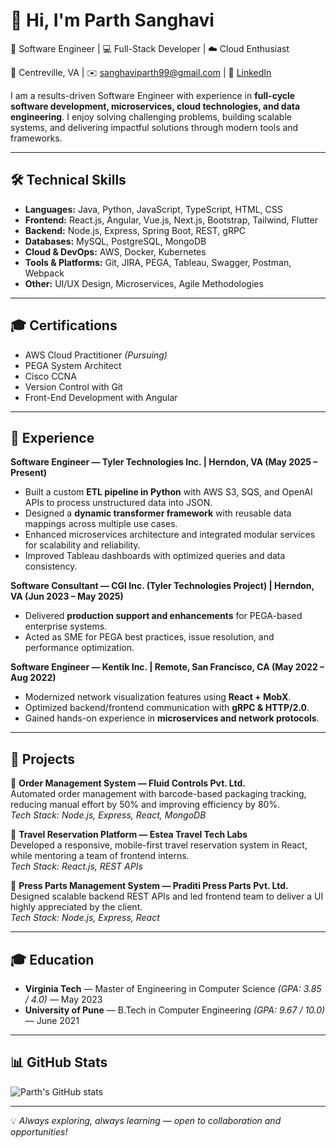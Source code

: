 # 👋 Hi, I'm Parth Sanghavi  

🚀 Software Engineer | 💻 Full-Stack Developer | ☁️ Cloud Enthusiast  

📍 Centreville, VA | ✉️ sanghaviparth99@gmail.com | 🔗 [LinkedIn](https://linkedin.com/in/parthsanghavi)  

I am a results-driven Software Engineer with experience in **full-cycle software development, microservices, cloud technologies, and data engineering**. I enjoy solving challenging problems, building scalable systems, and delivering impactful solutions through modern tools and frameworks.  

---

## 🛠️ Technical Skills  

- **Languages:** Java, Python, JavaScript, TypeScript, HTML, CSS  
- **Frontend:** React.js, Angular, Vue.js, Next.js, Bootstrap, Tailwind, Flutter  
- **Backend:** Node.js, Express, Spring Boot, REST, gRPC  
- **Databases:** MySQL, PostgreSQL, MongoDB  
- **Cloud & DevOps:** AWS, Docker, Kubernetes  
- **Tools & Platforms:** Git, JIRA, PEGA, Tableau, Swagger, Postman, Webpack  
- **Other:** UI/UX Design, Microservices, Agile Methodologies  

---

## 🎓 Certifications  

- AWS Cloud Practitioner *(Pursuing)*  
- PEGA System Architect  
- Cisco CCNA  
- Version Control with Git  
- Front-End Development with Angular  

---

## 💼 Experience  

**Software Engineer — Tyler Technologies Inc. | Herndon, VA (May 2025 – Present)**  
- Built a custom **ETL pipeline in Python** with AWS S3, SQS, and OpenAI APIs to process unstructured data into JSON.  
- Designed a **dynamic transformer framework** with reusable data mappings across multiple use cases.  
- Enhanced microservices architecture and integrated modular services for scalability and reliability.  
- Improved Tableau dashboards with optimized queries and data consistency.  

**Software Consultant — CGI Inc. (Tyler Technologies Project) | Herndon, VA (Jun 2023 – May 2025)**  
- Delivered **production support and enhancements** for PEGA-based enterprise systems.  
- Acted as SME for PEGA best practices, issue resolution, and performance optimization.  

**Software Engineer — Kentik Inc. | Remote, San Francisco, CA (May 2022 – Aug 2022)**  
- Modernized network visualization features using **React + MobX**.  
- Optimized backend/frontend communication with **gRPC & HTTP/2.0**.  
- Gained hands-on experience in **microservices and network protocols**.  

---

## 🚀 Projects  

🔹 **Order Management System — Fluid Controls Pvt. Ltd.**  
Automated order management with barcode-based packaging tracking, reducing manual effort by 50% and improving efficiency by 80%.  
*Tech Stack: Node.js, Express, React, MongoDB*  

🔹 **Travel Reservation Platform — Estea Travel Tech Labs**  
Developed a responsive, mobile-first travel reservation system in React, while mentoring a team of frontend interns.  
*Tech Stack: React.js, REST APIs*  

🔹 **Press Parts Management System — Praditi Press Parts Pvt. Ltd.**  
Designed scalable backend REST APIs and led frontend team to deliver a UI highly appreciated by the client.  
*Tech Stack: Node.js, Express, React*  

---

## 🎓 Education  

- **Virginia Tech** — Master of Engineering in Computer Science *(GPA: 3.85 / 4.0)* — May 2023  
- **University of Pune** — B.Tech in Computer Engineering *(GPA: 9.67 / 10.0)* — June 2021  

---

## 📊 GitHub Stats  

![Parth's GitHub stats](https://github-readme-stats.vercel.app/api?username=parthsanghavi&show_icons=true&theme=tokyonight)  

---

💡 *Always exploring, always learning — open to collaboration and opportunities!*  
